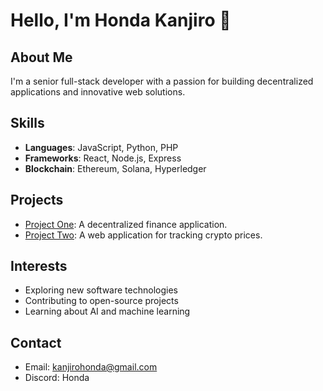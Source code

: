 # Hello, I'm Honda Kanjiro 👋

## About Me
I'm a senior full-stack developer with a passion for building decentralized applications and innovative web solutions.

## Skills
- **Languages**: JavaScript, Python, PHP
- **Frameworks**: React, Node.js, Express
- **Blockchain**: Ethereum, Solana, Hyperledger

## Projects
- [Project One](https://github.com/yourusername/project-one): A decentralized finance application.
- [Project Two](https://github.com/yourusername/project-two): A web application for tracking crypto prices.

## Interests
- Exploring new software technologies
- Contributing to open-source projects
- Learning about AI and machine learning

## Contact
- Email: kanjirohonda@gmail.com
- Discord: Honda
<!---
CryptoNinja1205/CryptoNinja1205 is a ✨ special ✨ repository because its `README.md` (this file) appears on your GitHub profile.
You can click the Preview link to take a look at your changes.
--->
